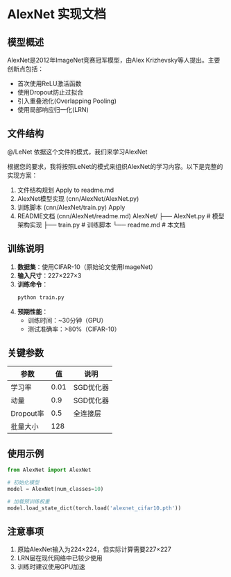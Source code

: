 # AlexNet 实现文档

## 模型概述
AlexNet是2012年ImageNet竞赛冠军模型，由Alex Krizhevsky等人提出。主要创新点包括：
- 首次使用ReLU激活函数
- 使用Dropout防止过拟合
- 引入重叠池化(Overlapping Pooling)
- 使用局部响应归一化(LRN)

## 文件结构
@/LeNet 依据这个文件的模式，我们来学习AlexNet

根据您的要求，我将按照LeNet的模式来组织AlexNet的学习内容。以下是完整的实现方案：
1. 文件结构规划
Apply to readme.md
2. AlexNet模型实现 (cnn/AlexNet/AlexNet.py)
3. 训练脚本 (cnn/AlexNet/train.py)
Apply
4. README文档 (cnn/AlexNet/readme.md)
AlexNet/
├── AlexNet.py # 模型架构实现
├── train.py # 训练脚本
└── readme.md # 本文档

## 训练说明
1. **数据集**：使用CIFAR-10（原始论文使用ImageNet）
2. **输入尺寸**：227×227×3
3. **训练命令**：
   ```bash
   python train.py
   ```
4. **预期性能**：
   - 训练时间：~30分钟（GPU）
   - 测试准确率：>80%（CIFAR-10）

## 关键参数
| 参数 | 值 | 说明 |
|------|----|------|
| 学习率 | 0.01 | SGD优化器 |
| 动量 | 0.9 | SGD优化器 |
| Dropout率 | 0.5 | 全连接层 |
| 批量大小 | 128 | |

## 使用示例
```python
from AlexNet import AlexNet

# 初始化模型
model = AlexNet(num_classes=10)

# 加载预训练权重
model.load_state_dict(torch.load('alexnet_cifar10.pth'))
```

## 注意事项
1. 原始AlexNet输入为224×224，但实际计算需要227×227
2. LRN层在现代网络中已较少使用
3. 训练时建议使用GPU加速

